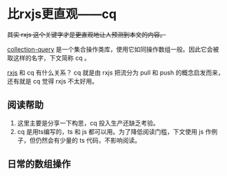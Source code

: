 # 比rxjs更直观——cq

~~其实 rxjs 这个关键字才是更直观地让人预测到本文的内容。~~

[collection-query](https://github.com/Iplaylf2/collection-query) 是一个集合操作类库，使用它如同操作数组一般。因此它会被取这样的名字，下文简称 cq 。

[rxjs](https://github.com/ReactiveX/rxjs) 和 cq 有什么关系？ cq 就是由 rxjs 把流分为 pull 和 push 的概念启发而来，还有就是 cq 觉得 rxjs 不太好用。

## 阅读帮助

1. 这里主要是分享一下构思，cq 投入生产还缺乏考验。
2. cq 是用ts编写的，ts 和 js 都可以用。为了降低阅读门槛，下文使用 js 作例子，但仍然会有少量的 ts 代码，不影响阅读。

## 日常的数组操作



